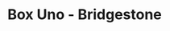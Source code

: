 ---
title: "Box Uno - Bridgestone"
url: /san-fernando-del-valle-de-catamarca/box-uno-bridgestone/
shop: neumáticos
---